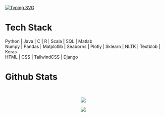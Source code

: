 <a href="https://git.io/typing-svg"><img src="https://readme-typing-svg.demolab.com?font=Nunito&size=30&pause=250&color=4F85F2&center=true&vCenter=true&random=false&width=1000&height=65&lines=Hey%2C+I'm+Krishna.;A+Machine+Learning+Enthusiast." alt="Typing SVG" /></a>

# Tech Stack
Python | Java | C | R | Scala | SQL | Matlab  
Numpy | Pandas | Matplotlib | Seaborns | Plotly | Sklearn | NLTK | Textblob | Keras  
HTML | CSS | TailwindCSS | Django

# Github Stats
</br>
<p align="center">
  <img src="https://github-readme-stats.vercel.app/api?username=apkrishna16&show_icons=true&theme=transparent&title_color=4f85f2&&text_color=ffffff&border_color=4f85f2&icon_color=4f85f2" />
</p>
<p align="center">
  <img src="https://github-readme-stats.vercel.app/api/top-langs/?username=apkrishna16&layout=compact&theme=transparent&title_color=4f85f2&&text_color=ffffff&border_color=4f85f2&&size_weight=0.5&count_weight=0.5&langs_count=8" />
</p>

<!--- 
![GitHub stats](https://github-readme-stats.vercel.app/api?username=apkrishna16&show_icons=true&theme=transparent&title_color=4f85f2&&text_color=ffffff&border_color=4f85f2&icon_color=4f85f2)

![Top Langs](https://github-readme-stats.vercel.app/api/top-langs/?username=apkrishna16&layout=compact&theme=transparent&title_color=4f85f2&&text_color=ffffff&border_color=4f85f2&&size_weight=0.5&count_weight=0.5)
-->

